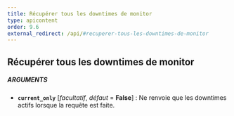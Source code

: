 ```yaml
---
title: Récupérer tous les downtimes de monitor
type: apicontent
order: 9.6
external_redirect: /api/#recuperer-tous-les-downtimes-de-monitor
---
```


## Récupérer tous les downtimes de monitor
##### ARGUMENTS
* **`current_only`** [*facultatif*, *défaut* = **False**] :
    Ne renvoie que les downtimes actifs lorsque la requête est faite.

